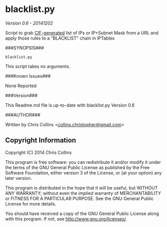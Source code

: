 blacklist.py
==============

_Version 0.6 - 20141202_

Script to grab [CIF-generated](https://code.google.com/p/collective-intelligence-framework/) list of IPs or IP+Subnet Mask from a URL and apply those rules to a "BLACKLIST" chain in IPTables

###SYNOPSIS###

    blacklist.py

This script takes no arguments.

###Known Issues###

None Reported

###Version###

This Readme.md file is up-to-date with blacklist.py Version 0.6

###AUTHOR###

Written by Chris Collins \<collins.christopher@gmail.com\>

Copyright Information
---------------------

Copyright (C) 2014 Chris Collins

This program is free software: you can redistribute it and/or modify it under the terms of the GNU General Public License as published by the Free Software Foundation, either version 3 of the License, or (at your option) any later version.

This program is distributed in the hope that it will be useful, but WITHOUT ANY WARRANTY; without even the implied warranty of MERCHANTABILITY or FITNESS FOR A PARTICULAR PURPOSE. See the GNU General Public License for more details.

You should have received a copy of the GNU General Public License along with this program. If not, see http://www.gnu.org/licenses/.

